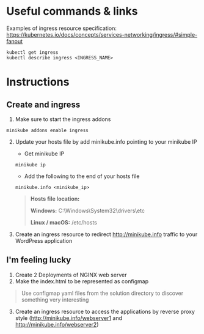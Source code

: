# Useful commands & links

Examples of ingress resource specification:
https://kubernetes.io/docs/concepts/services-networking/ingress/#simple-fanout

```
kubectl get ingress
kubectl describe ingress <INGRESS_NAME>
```

# Instructions


## Create and ingress
1. Make sure to start the ingress addons
```
minikube addons enable ingress
```
2. Update your hosts file by add minikube.info pointing to your minikube IP
	* Get minikube IP
	```
    minikube ip
    ```
    * Add the following to the end of your hosts file
    ```
    minikube.info <minikube_ip>
    ```
    > __Hosts file location:__
    > 
    > __Windows:__ C:\Windows\System32\drivers\etc
    > 
    > __Linux / macOS:__ /etc/hosts


3. Create an ingress resource to redirect http://minikube.info traffic to your WordPress application



## I'm feeling lucky
1. Create 2 Deployments of NGINX web server
2. Make the index.html to be represented as configmap
>Use configmap yaml files from the solution directory to discover something very interesting
3. Create an ingress resource to access the applications by reverse proxy style (http://minikube.info/webserver1 and http://minikube.info/webserver2)
